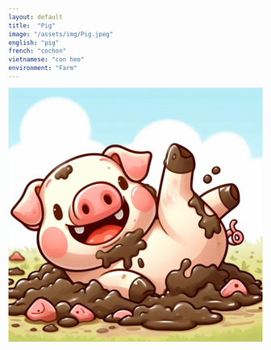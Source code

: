 ```yaml
---
layout: default
title:  "Pig"
image: "/assets/img/Pig.jpeg"
english: "pig"
french: "cochon"
vietnamese: "con heo"
environment: "Farm"
---
```


![Pig](/assets/img/Pig.jpeg)